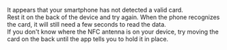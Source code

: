 It appears that your smartphone has not detected a valid card.  
Rest it on the back of the device and try again. When the phone recognizes the card, it will still need a few seconds to read the data.  
If you don't know where the NFC antenna is on your device, try moving the card on the back until the app tells you to hold it in place.
